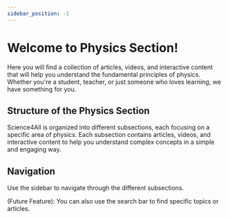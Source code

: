 ```yaml
---
sidebar_position: -1
---
```


# Welcome to Physics Section!

Here you will find a collection of articles, videos, and interactive content that will help you understand the fundamental principles of physics. Whether you're a student, teacher, or just someone who loves learning, we have something for you.

## Structure of the Physics Section

Science4All is organized into different subsections, each focusing on a specific area of physics. Each subsection contains articles, videos, and interactive content to help you understand complex concepts in a simple and engaging way.

## Navigation

Use the sidebar to navigate through the different subsections.

(Future Feature): You can also use the search bar to find specific topics or articles.

